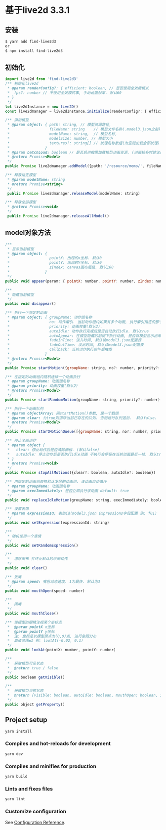 # 基于live2d 3.3.1
## 安装
``` bash
$ yarn add find-live2d3
or
$ npm install find-live2d3
```
## 初始化
``` typescript
import live2d from 'find-live2d3'
/** 初始化live2d
 * @param renderConfig?: { efficient: boolean, // 是否使用全效能模式
 *  fps?: number // 不使用全效模式事, 手动设置帧率. 默认60
 * }
 */
let live2dInstance = new live2D()
const live2dmanager = live2dInstance.initialize(renderConfig?: { efficient: boolean, fps?: number})
```

``` typescript
/** 添加模型
 * @param object: { path: string, // 模型资源路径, 
 *                  fileName: string    // 模型文件名称(.model3.json之前)
 *                  modelName: string,  // 模型名称,
 *                  modelSize: number, // 模型大小
 *                  textures?: string[] // 纹理名称数组(为空则加载全部纹理)
 *                }
 * @param batchLoad: boolean // 是否启用按需加载模型动画资源. (动画较多时建议启用. 初始化只加载前5个动画资源. 后续动画在使用时加载)
 * @return Promise<Model>
 */
public Promise live2dmanager.addModel({path: '/resource/momo/', fileName:'momo', modelName: 'momo', modelSize?: 1000}, batchLoad)
```

``` javascript
/** 释放指定模型
 * @param modelName: string
 * @return Promise<string>
 */
 public Promise live2dmanager.releaseModel(modelName: string)
```

``` javascript
/** 释放全部模型
 * @return Promise<void>
 */
 public Promise live2dmanager.releaseAllModel()
```

## model对象方法
``` javascript
/**
 * 显示当前模型
 * @param object: {
 *                  pointX: 出现的x坐标. 默认0
 *                  pointY: 出现的Y坐标. 默认0
 *                  zIndex: canvas画布层级. 默认100
 *                }
 */
public void appear(param: { pointX: number, pointY: number, zIndex: number})
```

``` javascript
/**
 * 隐藏当前模型
 */
public void disappear()
```

``` javascript
/** 执行一个指定的动画
 * @param object: { groupName: 动作组名称
 *                  no: 动作索引. 当前动作组内如果有多个动画, 执行索引指定的那个. 默认为0
 *                  priority: 动画权重(默认2).
 *                  autoIdle: 动作执行完成后是否自动执行idle. 默认true
 *                  autoAppear: 在模型隐藏的前提下执行动画, 是否将模型显示出来并执行动画. 默认true
 *                  fadeInTime: 淡入时间, 默认读model3.json配置表
 *                  fadeOutTime: 淡出时间, 默认读model3.json配置表
 *                  callback: 当前动作执行完毕后触发
 *                }
 * @return Promise<Model>
 */
public Promise startMotion({groupName: string, no?: number, priority?: number, autoIdle?: boolean, autoAppear?: boolean, fadeInTime?: number, fadeOutTime?: number, callback?: () => void})
```

``` javascript
/** 在指定的动画组内随机选择一个动画执行
 * @param groupName: 动画组名称
 * @param priority: 动画权重(默认2)
 * @return Promise<Model>
 */
public Promise startRandomMotion(groupName: string, priority?: number)
```

``` javascript
/** 执行一个动画队列
 * @param objectArray: 同startMotion()参数, 是一个数组
 * @param clear: 为true则清除当前已存在的队列. 否则进行队列追加.  默认false. 
 * @return Promise<Model>
 */
public Promise startMotionQueue([{groupName: string, no?: number, priority?: number, autoIdle?: boolean, callback?: () => void}], clear?: boolean)
```
  
``` javascript
/** 停止全部动作
 * @param object {
 *   clear: 停止动作后是否清除画板. (默认false)
 *   autoIdle: 停止动作后是否执行idle动画 不执行会停留在当前动画最后一帧. 默认true
 * }
 * @return Promise<void>
 */
public Promise stopAllMotions({clear?: boolean, autoIdle?: boolean})
```

``` javascript
/** 用指定的动画组替换默认发呆的动画组. 该动画自动循环
 * @param groupName: 动画组名称
 * @param execImmediately: 是否立即执行该动画 default: true
 */
public void replaceIdleMotion(groupName: string, execImmediately: boolean)
```

``` javascript
/** 设置表情
 * @param expressionId: 表情id(model3.json Expressions字段配置 例: f01)
 */
public void setExpression(expressionId: string)
```

``` javascript
/** 
 * 随机使用一个表情
 */
public void setRandomExpression()
```

``` javascript
/** 
 *  清除画布 并终止默认的绘画动作
 */
public void clear()
```

``` javascript
/** 张嘴
 * @param speed: 嘴巴动态速度. 1为最快. 默认为3
 */
public void mouthOpen(speed: number)
```

``` javascript
/** 
 *  闭嘴
 */
public void mouthClose()
```

``` javascript
/** 使模型的眼睛注视某个坐标点
 *  @param pointX x坐标
 *  @param pointY y坐标
 *  注: 坐标是以模型原点为(0,0)点, 进行象限分布
 *  取值范围±1 例: lootAt(-0.02, 0.1)
 */
public void lookAt(pointX: number, pointY: number)
```

``` javascript
/** 
 *  获取模型可见状态
 *  @return true / false
 */
public boolean getVisible()
```

``` javascript
/** 
 *  获取模型当前状态
 *  @return {visible: boolean, autoIdle: boolean, mouthOpen: boolean, idleMotion: string}
 */
public object getProperty()
```
  
## Project setup
```
yarn install
```

### Compiles and hot-reloads for development
```
yarn dev
```

### Compiles and minifies for production
```
yarn build
```

### Lints and fixes files
```
yarn lint
```

### Customize configuration
See [Configuration Reference](https://cli.vuejs.org/config/).
